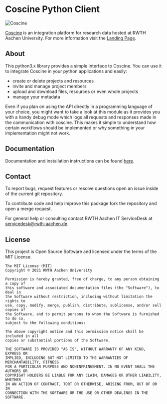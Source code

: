 # Coscine Python Client

![Coscine](data/logo.png)

[Coscine](https://coscine.rwth-aachen.de/) is an integration platform for
research data hosted at RWTH Aachen University. For more information visit
the [Landing Page](https://coscine.de/).

## About

This python3.x library provides a simple interface to Coscine. You can use it
to integrate Coscine in your python applications and easily:
- create or delete projects and resources
- invite and manage project members
- upload and download files, resources or even whole projects
- manage your metadata

Even if you plan on using the API directly in a programming language of your choice,
you might want to take a look at this module as it provides you with a handy
debug mode which logs all requests and responses made in the communication with coscine.
This makes it simple to understand how certain workflows should be implemented or why
something in your implementation might not work.

## Documentation

Documentation and installation instructions can be found [here](https://git.rwth-aachen.de/coscine/docs/public/coscine-api-python-client/-/wikis/home).

## Contact

To report bugs, request features or resolve questions open an issue inside
of the current git repository.

To contribute code and help improve this package fork the repository and
open a merge request.

For general help or consulting contact RWTH Aachen
IT ServiceDesk at <servicedesk@rwth-aachen.de>.

## License

This project is Open Source Software and licensed
under the terms of the MIT License.
```
The MIT License (MIT)
Copyright © 2021 RWTH Aachen University

Permission is hereby granted, free of charge, to any person obtaining a copy of
this software and associated documentation files (the "Software"), to deal in
the Software without restriction, including without limitation the rights to
use, copy, modify, merge, publish, distribute, sublicense, and/or sell copies of
the Software, and to permit persons to whom the Software is furnished to do so,
subject to the following conditions:

The above copyright notice and this permission notice shall be included in all
copies or substantial portions of the Software.

THE SOFTWARE IS PROVIDED "AS IS", WITHOUT WARRANTY OF ANY KIND, EXPRESS OR
IMPLIED, INCLUDING BUT NOT LIMITED TO THE WARRANTIES OF MERCHANTABILITY, FITNESS
FOR A PARTICULAR PURPOSE AND NONINFRINGEMENT. IN NO EVENT SHALL THE AUTHORS OR
COPYRIGHT HOLDERS BE LIABLE FOR ANY CLAIM, DAMAGES OR OTHER LIABILITY, WHETHER
IN AN ACTION OF CONTRACT, TORT OR OTHERWISE, ARISING FROM, OUT OF OR IN
CONNECTION WITH THE SOFTWARE OR THE USE OR OTHER DEALINGS IN THE SOFTWARE.
```
